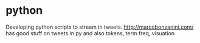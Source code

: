 # python

Developing python scripts to stream in tweets.
http://marcobonzanini.com/ has good stuff on tweets in py and also tokens, term freq, visuation
